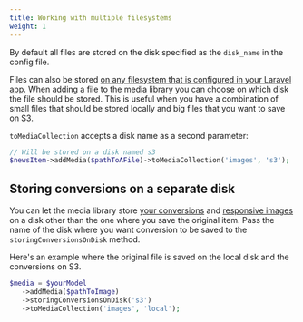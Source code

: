 ```yaml
---
title: Working with multiple filesystems
weight: 1
---
```


By default all files are stored on the disk specified as the `disk_name` in the config file.

Files can also be stored [on any filesystem that is configured in your Laravel app](http://laravel.com/docs/5.4/filesystem#configuration). When adding a file to the media library you can choose on which disk the file should be stored. This is useful when you have a combination of small files that should be stored locally and big files that you want to save on S3.

`toMediaCollection` accepts a disk name as a second parameter:

```php
// Will be stored on a disk named s3
$newsItem->addMedia($pathToAFile)->toMediaCollection('images', 's3');
```

## Storing conversions on a separate disk

You can let the media library store [your conversions](/v8/converting-images/defining-conversions) and [responsive images](/v8/responsive-images/getting-started-with-responsive-images) on a disk other than the one where you save the original item. Pass the name of the disk where you want conversion to be saved to the `storingConversionsOnDisk` method.

Here's an example where the original file is saved on the local disk and the conversions on S3.

```php
$media = $yourModel
   ->addMedia($pathToImage)
   ->storingConversionsOnDisk('s3')
   ->toMediaCollection('images', 'local');
```

